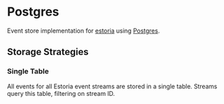 # Postgres

Event store implementation for [estoria](https://github.com/go-estoria/estoria) using [Postgres](https://www.postgresql.org).

## Storage Strategies

### Single Table

All events for all Estoria event streams are stored in a single table. Streams query this table, filtering on stream ID.
